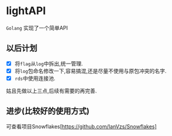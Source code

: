 # lightAPI

`Golang` 实现了一个简单API

## 以后计划
- [x] 将`flag`从`log`中拆出,统一管理.
- [x] 将`log`包命名修改一下,容易搞混,还是尽量不使用与原包冲突的名字.
- [x] `rds`中使用连接池.

姑且先做以上三点,后续有需要的再完善.

## 进步(比较好的使用方式)
可查看项目Snowflakes[https://github.com/IanVzs/Snowflakes]

